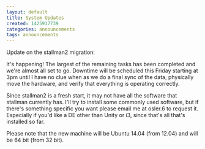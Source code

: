```yaml
---
layout: default
title: System Updates
created: 1425917739
categories: announcements
tags: announcements
---
```

Update on the stallman2 migration:

It's happening! The largest of the remaining tasks has been completed and we're almost all set to go. Downtime will be scheduled this Friday starting at 3pm until I have no clue when as we do a final sync of the data, physically move the hardware, and verify that everything is operating correctly. 

Since stallman2 is a fresh start, it may not have all the software that stallman currently has. I'll try to install some commonly used software, but if there's something specific you want please email me at osler.6 to request it. Especially if you'd like a DE other than Unity or i3, since that's all that's installed so far.

Please note that the new machine will be Ubuntu 14.04 (from 12.04) and will be 64 bit (from 32 bit).
